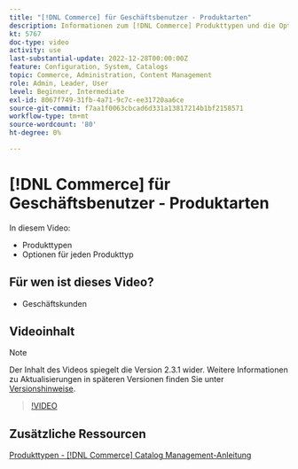```yaml
---
title: "[!DNL Commerce] für Geschäftsbenutzer - Produktarten"
description: Informationen zum [!DNL Commerce] Produkttypen und die Optionen für die einzelnen Produkte.
kt: 5767
doc-type: video
activity: use
last-substantial-update: 2022-12-28T00:00:00Z
feature: Configuration, System, Catalogs
topic: Commerce, Administration, Content Management
role: Admin, Leader, User
level: Beginner, Intermediate
exl-id: 8067f749-31fb-4a71-9c7c-ee31720aa6ce
source-git-commit: f7aa1f0063cbcad6d331a13817214b1bf2158571
workflow-type: tm+mt
source-wordcount: '80'
ht-degree: 0%

---
```


# [!DNL Commerce] für Geschäftsbenutzer - Produktarten

In diesem Video:

- Produkttypen
- Optionen für jeden Produkttyp

## Für wen ist dieses Video?

- Geschäftskunden

## Videoinhalt

>[!NOTE]
>
>Der Inhalt des Videos spiegelt die Version 2.3.1 wider. Weitere Informationen zu Aktualisierungen in späteren Versionen finden Sie unter [Versionshinweise](https://experienceleague.adobe.com/docs/commerce-operations/release/notes/overview.html).

>[!VIDEO](https://video.tv.adobe.com/v/35952?quality=12&learn=on)

## Zusätzliche Ressourcen

[Produkttypen - [!DNL Commerce] Catalog Management-Anleitung](https://experienceleague.adobe.com/docs/commerce-admin/catalog/products/product-create.html#product-types)

